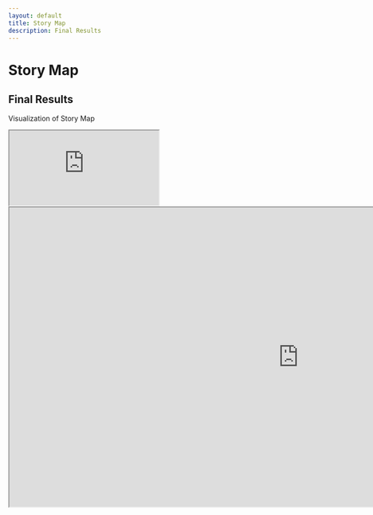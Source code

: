 ```yaml
---
layout: default
title: Story Map
description: Final Results
---
```


# Story Map

## Final Results


<p>Visualization of Story Map</p>

<iframe src="http://bl.ocks.org/rohuniyer/raw/2613866ccf10e816da957d2637b644ec/"></iframe>
<iframe src="http://bl.ocks.org/rohuniyer/2613866ccf10e816da957d2637b644ec" height="600" width="1160"></iframe>
